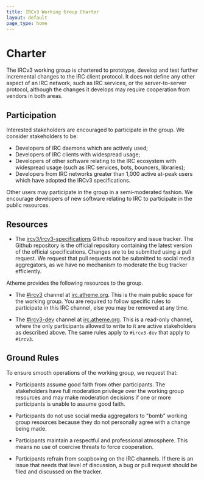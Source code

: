 ```yaml
---
title: IRCv3 Working Group Charter
layout: default
page_type: home
---
```


# Charter

The IRCv3 working group is chartered to prototype, develop and test further incremental changes to
the IRC client protocol.  It does not define any other aspect of an IRC network, such as IRC services,
or the server-to-server protocol, although the changes it develops may require cooperation from vendors
in both areas.

## Participation

Interested stakeholders are encouraged to participate in the group.  We consider stakeholders to be:

 * Developers of IRC daemons which are actively used;
 * Developers of IRC clients with widespread usage;
 * Developers of other software relating to the IRC ecosystem with widespread usage
   (such as IRC services, bots, bouncers, libraries);
 * Developers from IRC networks greater than 1,000 active at-peak users which have adopted
   the IRCv3 specifications.

Other users may participate in the group in a semi-moderated fashion.  We encourage developers of new
software relating to IRC to participate in the public resources.

## Resources

 * The [ircv3/ircv3-specifications](https://github.com/ircv3/ircv3-specifications) Github repository and issue tracker.  The Github repository is the
   official repository containing the latest version of the official specifications.  Changes are to
   be submitted using a pull request.  We request that pull requests not be submitted to social
   media aggregators, as we have no mechanism to moderate the bug tracker efficiently.

Atheme provides the following resources to the group.

 * The [#ircv3](irc://irc.atheme.org/ircv3) channel at [irc.atheme.org](irc://irc.atheme.org).  This is the main public space for the working group.
   You are required to follow specific rules to participate in this IRC channel, else you may be
   removed at any time.

 * The [#ircv3-dev](irc://irc.atheme.org/ircv3-dev) channel at [irc.atheme.org](irc://irc.atheme.org).  This is a read-only channel, where the only
   participants allowed to write to it are active stakeholders as described above.  The same rules
   apply to `#ircv3-dev` that apply to `#ircv3`.

## Ground Rules

To ensure smooth operations of the working group, we request that:

 * Participants assume good faith from other participants.  The stakeholders have full moderation
   privilege over the working group resources and may make moderation decisions if one or more
   participants is unable to assume good faith.

 * Participants do not use social media aggregators to "bomb" working group resources because they
   do not personally agree with a change being made.

 * Participants maintain a respectful and professional atmosphere.  This means no use of coercive
   threats to force cooperation.

 * Participants refrain from soapboxing on the IRC channels.  If there is an issue that needs that
   level of discussion, a bug or pull request should be filed and discussed on the tracker.
